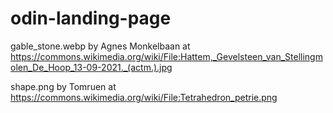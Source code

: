 # odin-landing-page

gable_stone.webp by Agnes Monkelbaan at https://commons.wikimedia.org/wiki/File:Hattem,_Gevelsteen_van_Stellingmolen_De_Hoop_13-09-2021._(actm.).jpg

shape.png by Tomruen at https://commons.wikimedia.org/wiki/File:Tetrahedron_petrie.png